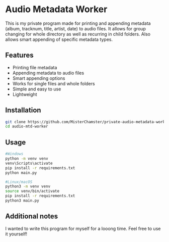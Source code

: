 # Audio Metadata Worker
This is my private program made for printing and appending metadata (album, tracknum, title, artist, date) to audio files. It allows for group changing for whole directory as well as recurring in child folders. Also allows smart appending of specific metadata types.

## Features
- Printing file metadata
- Appending metadata to audio files
- Smart appending options
- Works for single files and whole folders
- Simple and easy to use
- Lightweight

## Installation
```bash
git clone https://github.com/MisterChamster/private-audio-metadata-worker.git audio-mtd-worker
cd audio-mtd-worker
```

## Usage
```bash
#Windows
python -m venv venv
venv\Scripts\activate
pip install -r requirements.txt
python main.py
```
```bash
#Linux/macOS
python3 -m venv venv
source venv/bin/activate
pip install -r requirements.txt
python3 main.py
```

## Additional notes
I wanted to write this program for myself for a looong time. Feel free to use it yourself!
